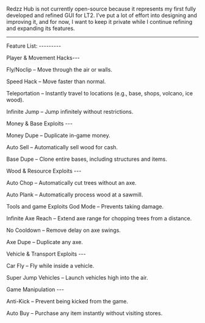 Redzz Hub is not currently open-source because it represents my first fully developed and refined GUI for LT2. I’ve put a lot of effort into designing and improving it, and for now, I want to keep it private while I continue refining and expanding its features.

______________________________________
Feature List: ---------

Player & Movement Hacks---

Fly/Noclip – Move through the air or walls.

Speed Hack – Move faster than normal.

Teleportation – Instantly travel to locations (e.g., base, shops, volcano, ice wood).

Infinite Jump – Jump infinitely without restrictions.

Money & Base Exploits ---

Money Dupe – Duplicate in-game money.

Auto Sell – Automatically sell wood for cash.

Base Dupe – Clone entire bases, including structures and items.

Wood & Resource Exploits ---

Auto Chop – Automatically cut trees without an axe.

Auto Plank – Automatically process wood at a sawmill.

Tools and game Exploits
God Mode – Prevents taking damage.

Infinite Axe Reach – Extend axe range for chopping trees from a distance.

No Cooldown – Remove delay on axe swings.

Axe Dupe – Duplicate any axe.

Vehicle & Transport Exploits ---

Car Fly – Fly while inside a vehicle.

Super Jump Vehicles – Launch vehicles high into the air.

Game Manipulation ---

Anti-Kick – Prevent being kicked from the game.

Auto Buy – Purchase any item instantly without visiting stores.







